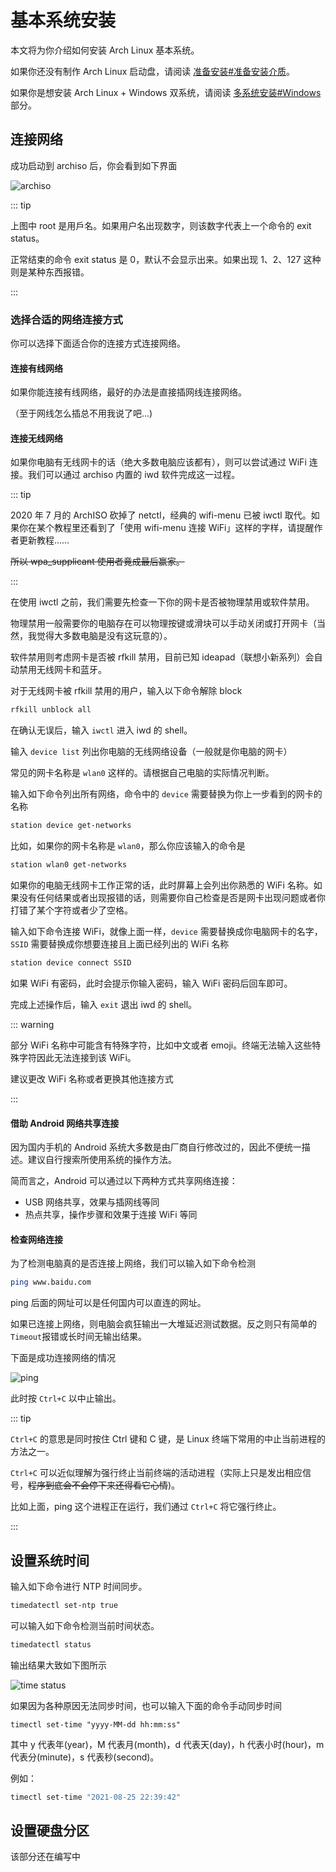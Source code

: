 # 基本系统安装

本文将为你介绍如何安装 Arch Linux 基本系统。

如果你还没有制作 Arch Linux 启动盘，请阅读 [准备安装#准备安装介质](/guide/getting-started/#准备安装介质)。

如果你是想安装 Arch Linux + Windows 双系统，请阅读 [多系统安装#Windows](/advanced/Dual-boot/#Windows) 部分。

## 连接网络

成功启动到 archiso 后，你会看到如下界面

![archiso](./bf76fecd4806a.png)

::: tip

上图中 root 是用戶名。如果用户名出现数字，则该数字代表上一个命令的 exit status。

正常结束的命令 exit status 是 0，默认不会显示出来。如果出现 1、2、127 这种则是某种东西报错。

:::

### 选择合适的网络连接方式

你可以选择下面适合你的连接方式连接网络。


#### 连接有线网络

如果你能连接有线网络，最好的办法是直接插网线连接网络。

（至于网线怎么插总不用我说了吧...)

#### 连接无线网络

如果你电脑有无线网卡的话（绝大多数电脑应该都有），则可以尝试通过 WiFi 连接。我们可以通过 archiso 内置的 iwd 软件完成这一过程。

::: tip

 2020 年 7 月的 ArchISO 砍掉了 netctl，经典的 wifi-menu 已被 iwctl 取代。如果你在某个教程里还看到了「使用 wifi-menu 连接 WiFi」这样的字样，请提醒作者更新教程……

 ~~所以 wpa_supplicant 使用者竟成最后赢家。~~

:::

在使用 iwctl 之前，我们需要先检查一下你的网卡是否被物理禁用或软件禁用。

物理禁用一般需要你的电脑存在可以物理按键或滑块可以手动关闭或打开网卡（当然，我觉得大多数电脑是没有这玩意的）。

软件禁用则考虑网卡是否被 rfkill 禁用，目前已知 ideapad（联想小新系列）会自动禁用无线网卡和蓝牙。

对于无线网卡被 rfkill 禁用的用户，输入以下命令解除 block
```bash
rfkill unblock all
```

在确认无误后，输入 `iwctl` 进入 iwd 的 shell。

输入 `device list` 列出你电脑的无线网络设备（一般就是你电脑的网卡）

常见的网卡名称是 `wlan0` 这样的。请根据自己电脑的实际情况判断。

输入如下命令列出所有网络，命令中的 `device` 需要替换为你上一步看到的网卡的名称

```bash
station device get-networks
```

比如，如果你的网卡名称是 `wlan0`，那么你应该输入的命令是

```bash
station wlan0 get-networks
```

如果你的电脑无线网卡工作正常的话，此时屏幕上会列出你熟悉的 WiFi 名称。如果没有任何结果或者出现报错的话，则需要你自己检查是否是网卡出现问题或者你打错了某个字符或者少了空格。

输入如下命令连接 WiFi，就像上面一样，`device` 需要替换成你电脑网卡的名字，`SSID` 需要替换成你想要连接且上面已经列出的 WiFi 名称

```bash
station device connect SSID
```

如果 WiFi 有密码，此时会提示你输入密码，输入 WiFi 密码后回车即可。

完成上述操作后，输入 `exit` 退出 iwd 的 shell。

::: warning

部分 WiFi 名称中可能含有特殊字符，比如中文或者 emoji。终端无法输入这些特殊字符因此无法连接到该 WiFi。

建议更改 WiFi 名称或者更换其他连接方式

:::

#### 借助 Android 网络共享连接

因为国内手机的 Android 系统大多数是由厂商自行修改过的，因此不便统一描述。建议自行搜索所使用系统的操作方法。

简而言之，Android 可以通过以下两种方式共享网络连接：

- USB 网络共享，效果与插网线等同
- 热点共享，操作步骤和效果于连接 WiFi 等同

#### 检查网络连接

为了检测电脑真的是否连接上网络，我们可以输入如下命令检测

```bash
ping www.baidu.com
```

ping 后面的网址可以是任何国内可以直连的网址。

如果已连接上网络，则电脑会疯狂输出一大堆延迟测试数据。反之则只有简单的`Timeout`报错或长时间无输出结果。

下面是成功连接网络的情况

![ping](./image-20210826012216506.png)



此时按 `Ctrl+C` 以中止输出。

::: tip

`Ctrl+C` 的意思是同时按住 Ctrl 键和 C 键，是 Linux 终端下常用的中止当前进程的方法之一。

`Ctrl+C` 可以近似理解为强行终止当前终端的活动进程（实际上只是发出相应信号，~~程序到底会不会停下来还得看它心情~~)。

比如上面，ping 这个进程正在运行，我们通过 `Ctrl+C` 将它强行终止。

:::

## 设置系统时间

输入如下命令进行 NTP 时间同步。

```bash
timedatectl set-ntp true
```

可以输入如下命令检测当前时间状态。

```bash
timedatectl status
```

输出结果大致如下图所示

![time status](./image-20210826013504394.png)

如果因为各种原因无法同步时间，也可以输入下面的命令手动同步时间

```
timectl set-time "yyyy-MM-dd hh:mm:ss"
```

其中 y 代表年(year)，M 代表月(month)，d 代表天(day)，h 代表小时(hour)，m 代表分(minute)，s 代表秒(second)。

例如：

```bash
timectl set-time "2021-08-25 22:39:42"
```

## 设置硬盘分区

该部分还在编写中
